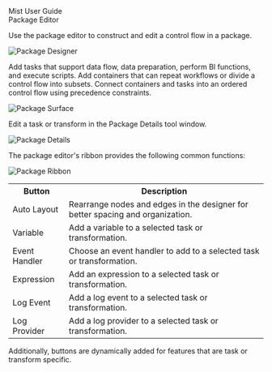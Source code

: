 <div class="LanguageTitle">Mist User Guide</div>
<div class="TopicHeader">Package Editor</div>
<p>Use the package editor to construct and edit a control flow in a package.</p>
<img class="InstructionStepImage" src="https://varigencecom.blob.core.windows.net/images-mistdocumentation-editoroverviews/Package1.png" alt="Package Designer"/>
<p>Add tasks that support data flow, data preparation, perform BI functions, and 
execute scripts. Add containers that can repeat workflows or divide a control flow into 
subsets. Connect containers and tasks into an ordered control flow using precedence 
constraints.</p>
<img class="InstructionStepImage" src="https://varigencecom.blob.core.windows.net/images-mistdocumentation-editoroverviews/Package2.png" alt="Package Surface"/>
<p>Edit a task or transform in the Package Details tool window.</p>
<img class="InstructionStepImage" src="https://varigencecom.blob.core.windows.net/images-mistdocumentation-editoroverviews/Package3.png" alt="Package Details"/>
<p>The package editor's ribbon provides the following common functions:</p>
<img class="InstructionStepImage" src="https://varigencecom.blob.core.windows.net/images-mistdocumentation-editoroverviews/Package4.png" alt="Package Ribbon"/>
<table>
	<tr><th>Button</th><th>Description</th></tr>
	<tr><td>Auto Layout</td><td>Rearrange nodes and edges in the designer for better spacing and organization.</td></tr>
	<tr><td>Variable</td><td>Add a variable to a selected task or transformation.</td></tr>
	<tr><td>Event Handler</td><td>Choose an event handler to add to a selected task or transformation.</td></tr>
	<tr><td>Expression</td><td>Add an expression to a selected task or transformation.</td></tr>
	<tr><td>Log Event</td><td>Add a log event to a selected task or transformation.</td></tr>
	<tr><td>Log Provider</td><td>Add a log provider to a selected task or transformation.</td></tr>
</table>

<p>Additionally, buttons are dynamically added for features that are task or 
transform specific.</p>



